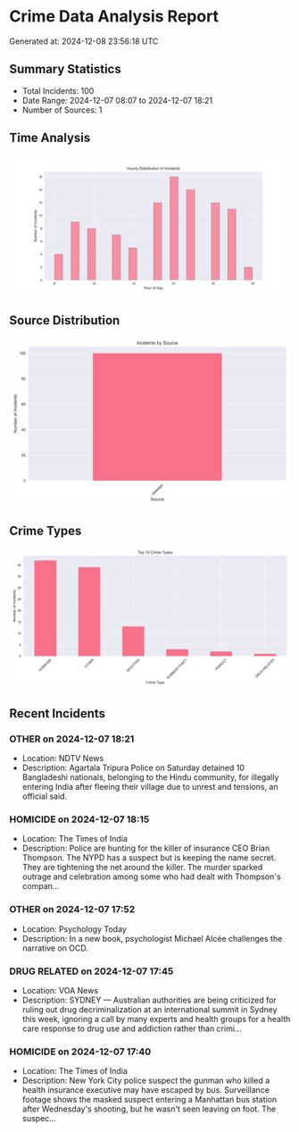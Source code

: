 # Crime Data Analysis Report
Generated at: 2024-12-08 23:56:18 UTC

## Summary Statistics
- Total Incidents: 100
- Date Range: 2024-12-07 08:07 to 2024-12-07 18:21
- Number of Sources: 1

## Time Analysis
![Hourly Distribution](images/hourly_distribution.svg)

## Source Distribution
![Source Distribution](images/source_distribution.svg)

## Crime Types
![Crime Types](images/crime_types.svg)

## Recent Incidents

### OTHER on 2024-12-07 18:21
- Location: NDTV News
- Description: Agartala Tripura Police on Saturday detained 10 Bangladeshi nationals, belonging to the Hindu community, for illegally entering India after fleeing their village due to unrest and tensions, an official said.


### HOMICIDE on 2024-12-07 18:15
- Location: The Times of India
- Description: Police are hunting for the killer of insurance CEO Brian Thompson. The NYPD has a suspect but is keeping the name secret. They are tightening the net around the killer. The murder sparked outrage and celebration among some who had dealt with Thompson's compan…


### OTHER on 2024-12-07 17:52
- Location: Psychology Today
- Description: In a new book, psychologist Michael Alcée challenges the narrative on OCD.


### DRUG RELATED on 2024-12-07 17:45
- Location: VOA News
- Description: SYDNEY — Australian authorities are being criticized for ruling out drug decriminalization at an international summit in Sydney this week, ignoring a call by many experts and health groups for a health care response to drug use and addiction rather than crimi…


### HOMICIDE on 2024-12-07 17:40
- Location: The Times of India
- Description: New York City police suspect the gunman who killed a health insurance executive may have escaped by bus.  Surveillance footage shows the masked suspect entering a Manhattan bus station after Wednesday's shooting, but he wasn't seen leaving on foot. The suspec…
